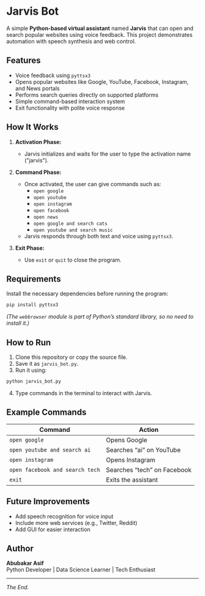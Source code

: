 # Jarvis Bot

A simple **Python-based virtual assistant** named **Jarvis** that can open and search popular websites using voice feedback. This project demonstrates automation with speech synthesis and web control.

## Features

- Voice feedback using `pyttsx3`
- Opens popular websites like Google, YouTube, Facebook, Instagram, and News portals
- Performs search queries directly on supported platforms
- Simple command-based interaction system
- Exit functionality with polite voice response

## How It Works

1. **Activation Phase:**
   - Jarvis initializes and waits for the user to type the activation name ("jarvis").

2. **Command Phase:**
   - Once activated, the user can give commands such as:
     - `open google`
     - `open youtube`
     - `open instagram`
     - `open facebook`
     - `open news`
     - `open google and search cats`
     - `open youtube and search music`
   - Jarvis responds through both text and voice using `pyttsx3`.

3. **Exit Phase:**
   - Use `exit` or `quit` to close the program.

## Requirements

Install the necessary dependencies before running the program:

```bash
pip install pyttsx3
```

*(The `webbrowser` module is part of Python’s standard library, so no need to install it.)*

## How to Run

1. Clone this repository or copy the source file.
2. Save it as `jarvis_bot.py`.
3. Run it using:

```bash
python jarvis_bot.py
```

4. Type commands in the terminal to interact with Jarvis.

## Example Commands

| Command                        | Action                                       |
|--------------------------------|----------------------------------------------|
| `open google`                  | Opens Google                                 |
| `open youtube and search ai`   | Searches “ai” on YouTube                     |
| `open instagram`               | Opens Instagram                              |
| `open facebook and search tech`| Searches “tech” on Facebook                  |
| `exit`                         | Exits the assistant                          |

## Future Improvements

- Add speech recognition for voice input
- Include more web services (e.g., Twitter, Reddit)
- Add GUI for easier interaction

## Author

**Abubakar Asif**  
Python Developer | Data Science Learner | Tech Enthusiast

---
*The End.*
